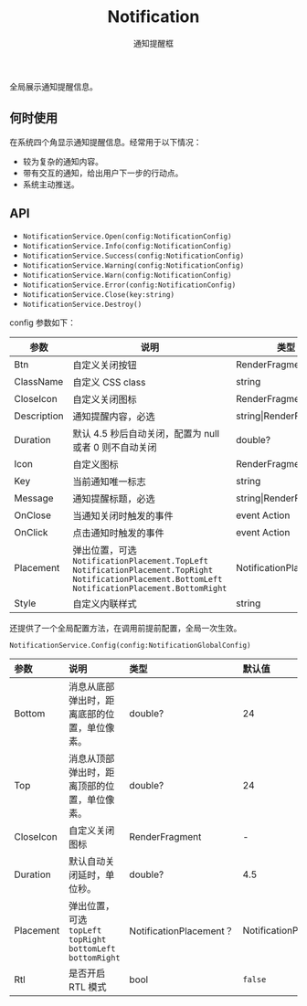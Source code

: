 ﻿---
category: Components
type: 反馈
subtitle: 通知提醒框
title: Notification
---

全局展示通知提醒信息。

## 何时使用

在系统四个角显示通知提醒信息。经常用于以下情况：

- 较为复杂的通知内容。
- 带有交互的通知，给出用户下一步的行动点。
- 系统主动推送。

## API

- `NotificationService.Open(config:NotificationConfig)`
- `NotificationService.Info(config:NotificationConfig)`
- `NotificationService.Success(config:NotificationConfig)`
- `NotificationService.Warning(config:NotificationConfig)`
- `NotificationService.Warn(config:NotificationConfig)`
- `NotificationService.Error(config:NotificationConfig)`
- `NotificationService.Close(key:string)`
- `NotificationService.Destroy()`

config 参数如下：

| 参数        | 说明                                                         | 类型                      | 默认值                              |
| ----------- | ------------------------------------------------------------ | ------------------------- | ----------------------------------- |
| Btn         | 自定义关闭按钮                                               | RenderFragment            | null                                |
| ClassName   | 自定义 CSS class                                             | string                    | null                                |
| CloseIcon   | 自定义关闭图标                                               | RenderFragment            | null                                |
| Description | 通知提醒内容，必选                                           | string\|RenderFragment    | -                                   |
| Duration    | 默认 4.5 秒后自动关闭，配置为 null 或者 0 则不自动关闭         | double?                   | 4.5                                 |
| Icon        | 自定义图标                                                   | RenderFragment            | null                                |
| Key         | 当前通知唯一标志                                             | string                    | null                                |
| Message     | 通知提醒标题，必选                                           | string\|RenderFragment    | -                                   |
| OnClose     | 当通知关闭时触发的事件                                      |  event Action             | null                                |
| OnClick     | 点击通知时触发的事件                                |  event Action              | null                                |
| Placement   | 弹出位置，可选 `NotificationPlacement.TopLeft` `NotificationPlacement.TopRight` `NotificationPlacement.BottomLeft` `NotificationPlacement.BottomRight` | NotificationPlacement? | `NotificationPlacement.TopRight` |
| Style       | 自定义内联样式                                               | string                    | null                                |

还提供了一个全局配置方法，在调用前提前配置，全局一次生效。

`NotificationService.Config(config:NotificationGlobalConfig)`

| 参数      | 说明                                                         | 类型                       | 默认值                            |
| :-------- | :----------------------------------------------------------- | :------------------------- | :-------------------------------- |
| Bottom    | 消息从底部弹出时，距离底部的位置，单位像素。                 | double?                    | 24                                |
| Top       | 消息从顶部弹出时，距离顶部的位置，单位像素。                 | double?                    | 24                                |
| CloseIcon | 自定义关闭图标                                               | RenderFragment             | -                                 |
| Duration  | 默认自动关闭延时，单位秒。                                   | double?                    | 4.5                               |
| Placement | 弹出位置，可选 `topLeft` `topRight` `bottomLeft` `bottomRight` | NotificationPlacement？ | NotificationPlacement.TopRight |
| Rtl       | 是否开启 RTL 模式                                            | bool                       | `false`                           |

